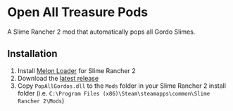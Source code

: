 # Open All Treasure Pods

A Slime Rancher 2 mod that automatically pops all Gordo Slimes.

## Installation

1. Install [Melon Loader](https://melonwiki.xyz/#/?id=automated-installation) for Slime Rancher 2
1. Download the [latest release](https://github.com/markekraus/PopAllGordos/releases)
1. Copy `PopAllGordos.dll` to the `Mods` folder in your Slime Rancher 2 install folder (i.e. `C:\Program Files (x86)\Steam\steamapps\common\Slime Rancher 2\Mods`)
